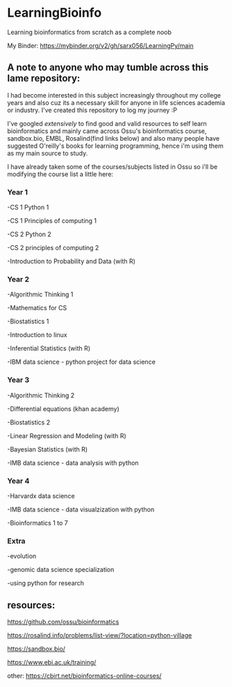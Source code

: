 # LearningBioinfo
Learning bioinformatics from scratch as a complete noob 

My Binder: 
https://mybinder.org/v2/gh/sarx056/LearningPy/main

## A note to anyone who may tumble across this lame repository: 

I had become interested in this subject increasingly throughout my college years and also cuz its a necessary skill for anyone in life sciences academia or industry. I've created this repository to log my journey :P 

I've googled *extensively* to find good and valid resources to self learn bioinformatics and mainly came across Ossu's bioinformatics course, sandbox.bio, EMBL,  Rosalind(find links below) and also many people have suggested O'reilly's books for learning programming, hence i'm using them as my main source to study. 


I have already taken some of the courses/subjects listed in Ossu so i'll be modifying the course list a little here:  

### Year 1 
-CS 1 Python 1 

-CS 1 Principles of computing 1 

-CS 2 Python 2 

-CS 2 principles of computing 2 

-Introduction to Probability and Data (with R)

### Year 2 
-Algorithmic Thinking 1 

-Mathematics for CS 

-Biostatistics 1 

-Introduction to linux 

-Inferential Statistics (with R)

-IBM data science - python project for data science


### Year 3
-Algorithmic Thinking 2 

-Differential equations (khan academy) 

-Biostatistics 2 

-Linear Regression and Modeling (with R)

-Bayesian Statistics (with R)

-IMB data science - data analysis with python 

### Year 4 
-Harvardx data science 

-IMB data science - data visualzization with python

-Bioinformatics 1 to 7 

### Extra 
-evolution 

-genomic data science specialization

-using python for research 


## resources: 

https://github.com/ossu/bioinformatics

https://rosalind.info/problems/list-view/?location=python-village

https://sandbox.bio/

https://www.ebi.ac.uk/training/

other: https://cbirt.net/bioinformatics-online-courses/
